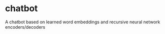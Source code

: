 # chatbot
A chatbot based on learned word embeddings and recursive neural network encoders/decoders

